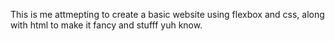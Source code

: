 This is me attmepting to create a basic website using flexbox and css, along with html to make it fancy and stufff yuh know. 
